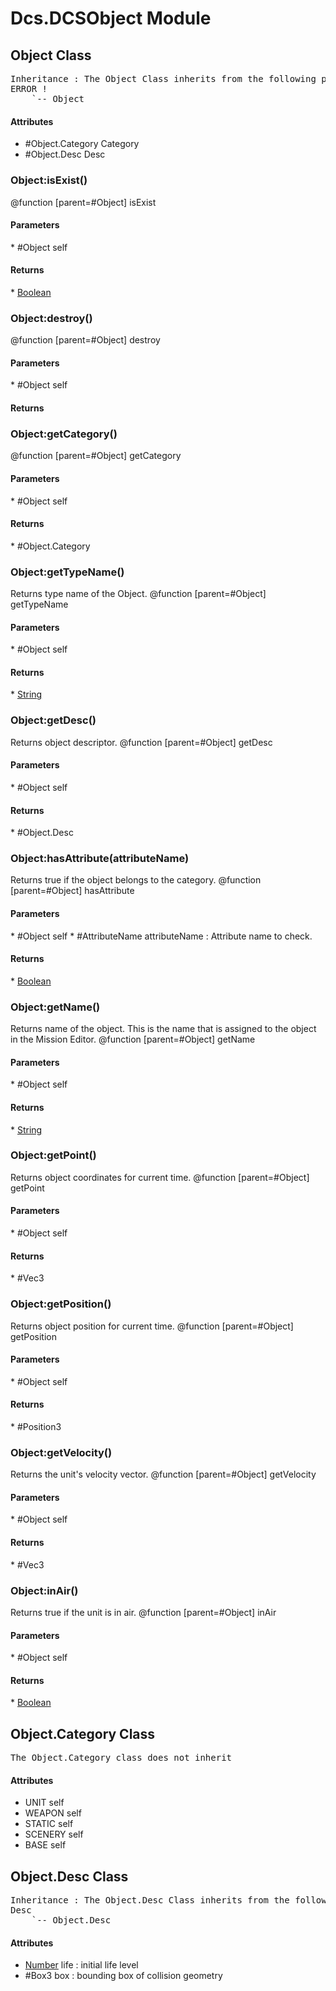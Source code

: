 # Dcs.DCSObject Module


## Object Class
<pre>
Inheritance : The Object Class inherits from the following parents :
ERROR !
	`-- Object
</pre>
<h4> Attributes </h4>

* #Object.Category Category
* #Object.Desc Desc


### Object:isExist()
@function [parent=#Object] isExist

<h4> Parameters </h4>
* #Object self

<h4> Returns </h4>
* <u>Boolean</u> 


### Object:destroy()
@function [parent=#Object] destroy

<h4> Parameters </h4>
* #Object self

<h4> Returns </h4>

### Object:getCategory()
@function [parent=#Object] getCategory

<h4> Parameters </h4>
* #Object self

<h4> Returns </h4>
* #Object.Category 


### Object:getTypeName()
Returns type name of the Object.
@function [parent=#Object] getTypeName

<h4> Parameters </h4>
* #Object self

<h4> Returns </h4>
* <u>String</u> 


### Object:getDesc()
Returns object descriptor.
@function [parent=#Object] getDesc

<h4> Parameters </h4>
* #Object self

<h4> Returns </h4>
* #Object.Desc 


### Object:hasAttribute(attributeName)
Returns true if the object belongs to the category.
@function [parent=#Object] hasAttribute

<h4> Parameters </h4>
* #Object self
* #AttributeName attributeName : Attribute name to check.

<h4> Returns </h4>
* <u>Boolean</u> 


### Object:getName()
Returns name of the object. This is the name that is assigned to the object in the Mission Editor.
@function [parent=#Object] getName

<h4> Parameters </h4>
* #Object self

<h4> Returns </h4>
* <u>String</u> 


### Object:getPoint()
Returns object coordinates for current time.
@function [parent=#Object] getPoint

<h4> Parameters </h4>
* #Object self

<h4> Returns </h4>
* #Vec3 


### Object:getPosition()
Returns object position for current time.
@function [parent=#Object] getPosition

<h4> Parameters </h4>
* #Object self

<h4> Returns </h4>
* #Position3 


### Object:getVelocity()
Returns the unit's velocity vector.
@function [parent=#Object] getVelocity

<h4> Parameters </h4>
* #Object self

<h4> Returns </h4>
* #Vec3 


### Object:inAir()
Returns true if the unit is in air.
@function [parent=#Object] inAir

<h4> Parameters </h4>
* #Object self

<h4> Returns </h4>
* <u>Boolean</u> 


## Object.Category Class
<pre>
The Object.Category class does not inherit
</pre>
<h4> Attributes </h4>

* UNIT self
* WEAPON self
* STATIC self
* SCENERY self
* BASE self


## Object.Desc Class
<pre>
Inheritance : The Object.Desc Class inherits from the following parents :
Desc
	`-- Object.Desc
</pre>
<h4> Attributes </h4>

* <u>Number</u> life : initial life level
* #Box3 box : bounding box of collision geometry


